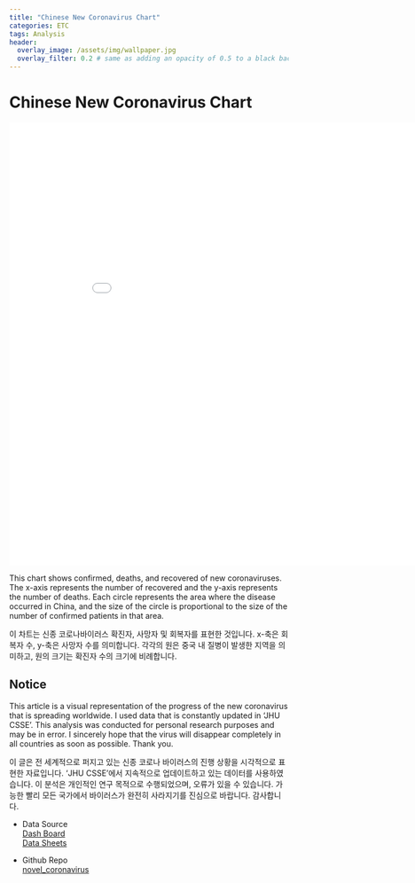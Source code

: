 ```yaml
---
title: "Chinese New Coronavirus Chart"
categories: ETC
tags: Analysis
header:
  overlay_image: /assets/img/wallpaper.jpg
  overlay_filter: 0.2 # same as adding an opacity of 0.5 to a black background
---
```


# Chinese New Coronavirus Chart

<iframe width="900" height="800" frameborder="0" scrolling="no" src="//plot.ly/~coronavirus/7.embed"></iframe>

This chart shows confirmed, deaths, and recovered of new coronaviruses. The x-axis represents the number of recovered and the y-axis represents the number of deaths. Each circle represents the area where the disease occurred in China, and the size of the circle is proportional to the size of the number of confirmed patients in that area.

이 차트는 신종 코로나바이러스 확진자, 사망자 및 회복자를 표현한 것입니다. x-축은 회복자 수, y-축은 사망자 수를 의미합니다. 각각의 원은 중국 내 질병이 발생한 지역을 의미하고, 원의 크기는 확진자 수의 크기에 비례합니다.

## Notice

This article is a visual representation of the progress of the new coronavirus that is spreading worldwide. I used data that is constantly updated in ‘JHU CSSE’. This analysis was conducted for personal research purposes and may be in error. I sincerely hope that the virus will disappear completely in all countries as soon as possible. Thank you.

이 글은 전 세계적으로 퍼지고 있는 신종 코로나 바이러스의 진행 상황을 시각적으로 표현한 자료입니다. ‘JHU CSSE’에서 지속적으로 업데이트하고 있는 데이터를 사용하였습니다. 이 분석은 개인적인 연구 목적으로 수행되었으며, 오류가 있을 수 있습니다. 가능한 빨리 모든 국가에서 바이러스가 완전히 사라지기를 진심으로 바랍니다. 감사합니다.


- Data Source  
[Dash Board](https://gisanddata.maps.arcgis.com/apps/opsdashboard/index.html#/bda7594740fd40299423467b48e9ecf6)  
[Data Sheets](https://docs.google.com/spreadsheets/d/1yZv9w9zRKwrGTaR-YzmAqMefw4wMlaXocejdxZaTs6w/htmlview?usp=sharing&sle=true#)

- Github Repo  
[novel_coronavirus](https://github.com/WooilJeong/novel_coronavirus)
